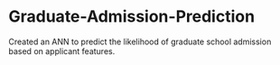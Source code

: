 # Graduate-Admission-Prediction
Created an ANN to predict the likelihood of graduate school admission based on applicant features.
